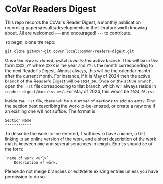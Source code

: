 # CoVar Readers Digest 

This repo records the CoVar's Reader Digest, a monthly publication recording
papers/results/developments in the literature worth knowing about.  All are
welcomed --- and encouraged! --- to contribute.  

To begin, clone the repo:

```
git clone git@cvr-git.covar.local:common/readers-digest.git
```

Once the repo is cloned, switch over to the active branch.  This will 
be in the form `XXXX_YY` where `XXXX` is the year and `YY` is the
month corresponding to the next Reader's Digest.  Almost always, this
will be the calendar month after the current month.  For instance,
if it is May of 2024 then the active branch of the Reader's Digest will 
be `2024_06`.  Once on the active branch, open the `.rst` file corresponding
to that branch, which will always reside in `readers-digest/docs/issues/`.
For May of 2024, this would be `2024-06.rst`.  

Inside the `.rst` file, there will be a number of sections to add an
entry.  Find the section best describing the work-to-be-entered, 
or create a new one if an existing one will not suffice. The format is

```
Section Name
------------
```

To describe the work-to-be-entered, it suffices to have a name,
a URL linking to an online version of the work, and a short 
description of the work that is between one and several sentences
in length.  Entries should be of the form:

```
`name of work <url>`_
    Description of work.
```

Please do not merge branches or edit/delte existing entries unless
you have permission to do so.